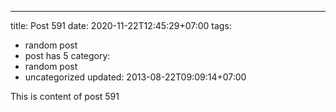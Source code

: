---
title: Post 591
date: 2020-11-22T12:45:29+07:00
tags:
  - random post
  - post has 5
category:
  - random post
  - uncategorized
updated: 2013-08-22T09:09:14+07:00

This is content of post 591